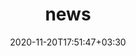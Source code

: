 ---
title: "news"
date: 2020-11-20T17:51:47+03:30
draft: false
headless: true

# all icons by [feathericons.com](https://https://feathericons.com//) are supported
show_news_icons: false
default_news_icon: "file-text"

num_news: 5

news_items:

- text: "- Presented our [Poster](https://drive.google.com/file/d/192CfJe6BOJLLmYP1WlpnEfTqajzhCwHs/view?usp=sharing) at **FSE'23**"
  extra_text: "December 2023"
  date: 2023-12-03

- text: "- Presented our work at **FSE'23**"
  extra_text: "December 2023"
  date: 2023-12-03

- text: "- Paper got accepted at **FSE'23** Student Research Competition "
  extra_text: "August 2023"
  date: 2023-08-03

- text: "- Attended [Cyber in Sophia Antipolis](https://s3.eurecom.fr/~aurel/summer-school-2023/) Summer School in Nice, France."
  extra_text: "July 2023"
  date: 2023-07-03

- text: "- Presented our [Poster](https://nevadaunr-my.sharepoint.com/:p:/g/personal/masud_hasan_nevada_unr_edu/EXJ-90gBWbVNvzMV4f8AXToBIhoN06lpejYOgzJTjOasgA?e=dGfpXf) at **ICSE'23**"
  extra_text: "May 2023"
  date: 2023-05-12

- text: "- Presented our work at **ICSE'23**"
  extra_text: "May 2023"
  date: 2023-05-12

- text: "- Attened [**IMC'22**]() at Nice, France!"
  extra_text: "October 2022"
  date: 2022-10-25

- text: "- Awarded travel grant to attend [**IMC'22**](), thanks IMC!"
  extra_text: "September 2022"
  date: 2022-09-19

- text: "- Presented our work at **IEEE Cluster'22**"
  extra_text: "September 2022"
  date: 2022-09-01

- text: "- Probabilistic silent error mitigation model is accepted to IEEE Cluster'22"
  extra_text: "July 2022"
  date: 2022-07-01

- text: "- Started as a PhD student at CISPA Helmholtz Center for Information Security "
  extra_text: "February 2021"
  date: 2021-02-01

- text: "- Moved to Saarbrücken, Germany"
  extra_text: "January 2021"
  date: 2021-01-01

- text: "- Graduated fromUniversity of Nevada, Reno"
  extra_text: "December 2020"  
  date: 2020-12-26

- text: "- Joined University of Nevada, Reno as Graduate Research Assistant in [High Performance Computing and Networking (HPCN) Lab](https://www.cse.unr.edu/~earslan/?page=members)"
  extra_text: "September 2018"
  date: 2019-01-01

- text: "- I joined [Ridmik Limited](https://ridmik.com/) as Software Engineer"
  extra_text: "September 2018"
  date: 2018-09-01
  
- text: "- Promoted to Software Engineer at [Reve Systems](https://www.revesoft.com/)"
  extra_text: "August 2017"
  date: 2017-09-01

- text: "- I joined [Reve Systems](https://www.revesoft.com/) as Junior Software Engineer"
  extra_text: "March 2017"
  date: 2017-03-01
- text: "- Graduated from Bangladesh University of Engineering & Technology"
  date: 2017-02-26
  extra_text: "February 2017"
---